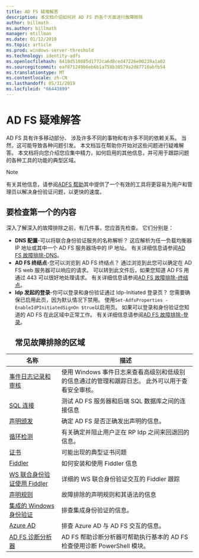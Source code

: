 ```yaml
---
title: AD FS 疑难解答
description: 本文档介绍如何对 AD FS 的各个方面进行故障排除
author: billmath
ms.author: billmath
manager: mtillman
ms.date: 01/12/2018
ms.topic: article
ms.prod: windows-server-threshold
ms.technology: identity-adfs
ms.openlocfilehash: 6410d510085d1772ca6d8ced47226e00239a1a02
ms.sourcegitcommit: eaf071249b6eb6b1a758b38579a2d87710abfb54
ms.translationtype: MT
ms.contentlocale: zh-CN
ms.lasthandoff: 05/31/2019
ms.locfileid: "66443899"
---
```

# <a name="troubleshooting-ad-fs"></a>AD FS 疑难解答
AD FS 具有许多移动部分、 涉及许多不同的事物和有许多不同的依赖关系。  当然，这可能导致各种问题引发。  本文档旨在帮助你开始对这些问题进行疑难解答。  本文档将向您介绍您应集中精力，如何启用的其他信息，并可用于跟踪问题的各种工具的功能的典型区域。  

>[!NOTE]
>有关其他信息，请参阅[ADFS 帮助](http://adfshelp.microsoft.com)其中提供了一个有效的工具将更容易为用户和管理员以解决身份验证问题，以更快的速度。 


## <a name="what-to-check-first"></a>要检查第一个的内容
深入了解深入的故障排除之前，有几件事，您应首先检查。  它们分别是：
- **DNS 配置**-可以将联合身份验证服务的名称解析？  这应解析为任一负载均衡器 IP 地址或其中一个 AD FS 服务器场中的 IP 地址。  有关详细信息请参阅[AD FS 故障排除-DNS](ad-fs-tshoot-dns.md)。
- **AD FS 终结点**-您可以浏览到 AD FS 终结点？  通过浏览到此您可以确定在 AD FS web 服务器可以响应的请求。  可以转到此文件后，如果您知道 AD FS 用通过 443 可以很好地处理请求。  有关详细信息请参阅[AD FS 故障排除-终结点](ad-fs-tshoot-endpoints.md)。
- **Idp 发起的登录**-你可以登录和身份验证通过 Idp-Initiated 登录页？  您需要确保已启用此页，因为默认情况下禁用。  使用`Set-AdfsProperties -EnableIdPInitiatedSignOn $true`以启用页。  如果可以登录和身份验证您知道的 AD FS 在此区域中正常工作。  有关详细信息请参阅[AD FS 故障排除-登录](ad-fs-tshoot-initiatedsignon.md)。
  ##  <a name="common-troubleshooting-areas"></a>常见故障排除的区域

|名称|描述|
|-----|-----|
|[事件日志记录和审核](ad-fs-tshoot-logging.md)|使用 Windows 事件日志来查看高级别和低级别的信息通过的管理和跟踪日志。  此外可以用于查看安全审核。|
|[SQL 连接](ad-fs-tshoot-sql.md)|测试 AD FS 服务器和后端 SQL 数据库之间的连接信息|
|[声明颁发](ad-fs-tshoot-claims-issuance.md)|确定 AD FS 是否正确发出声明的信息。|
|[循环检测](ad-fs-tshoot-loop.md)|有关确定并阻止用户正在 RP Idp 之间来回退回的信息。|
|[证书](ad-fs-tshoot-certs.md)|可能出现的典型证书问题|
|[Fiddler](ad-fs-tshoot-fiddler.md)|如何安装和使用 Fiddler 信息|
|[WS 联合身份验证使用 Fiddler](ad-fs-tshoot-fiddler-ws-fed.md)|详细的 WS 联合身份验证交互的 Fiddler 跟踪|
|[声明规则](ad-fs-tshoot-claims-rules.md)|故障排除的声明规则和其语法的信息|
|[集成的 Windows 身份验证](ad-fs-tshoot-iwa.md)|排查集成身份验证的信息。|
|[Azure AD](ad-fs-tshoot-azure.md)|排查 Azure AD 与 AD FS 交互的信息。|
|[AD FS 诊断分析器](ad-fs-diagnostics-analyzer.md)|AD FS 帮助诊断分析器可帮助执行基本的 AD FS 检查使用诊断 PowerShell 模块。 